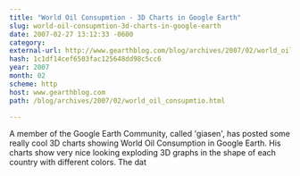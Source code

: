 ```yaml
---
title: "World Oil Consupmtion - 3D Charts in Google Earth"
slug: world-oil-consupmtion-3d-charts-in-google-earth
date: 2007-02-27 13:12:33 -0600
category: 
external-url: http://www.gearthblog.com/blog/archives/2007/02/world_oil_consupmtio.html
hash: 1c1df14cef6503fac125648dd98c5cc6
year: 2007
month: 02
scheme: http
host: www.gearthblog.com
path: /blog/archives/2007/02/world_oil_consupmtio.html

---
```


A member of the Google Earth Community, called 'giasen', has posted some really cool 3D charts showing World Oil Consumption in Google Earth. His charts show very nice looking exploding 3D graphs in the shape of each country with different colors. The dat
